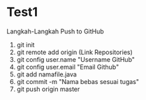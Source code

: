 # Test1
Langkah-Langkah Push to GitHub
1. git init
2. git remote add origin (Link Repositories)
3. git config user.name "Username GitHub"
4. git config user.email "Email Github"
5. git add namafile.java
6. git commit -m "Nama bebas sesuai tugas"
7. git push origin master
